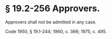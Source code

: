 # § 19.2-256 Approvers.

<p>Approvers shall not be admitted in any case.</p><p>Code 1950, § 19.1-244; 1960, c. 366; 1975, c. 495.</p>